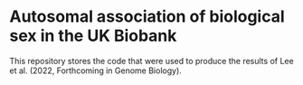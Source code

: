 # Autosomal association of biological sex in the UK Biobank

This repository stores the code that were used to produce the results of Lee et al. (2022, Forthcoming in Genome Biology).
